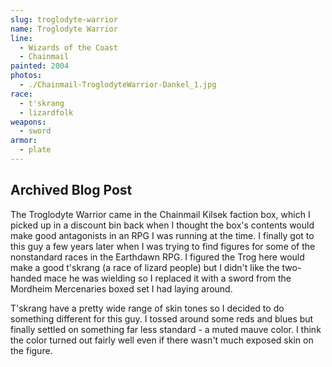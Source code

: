 ```yaml
---
slug: troglodyte-warrior
name: Troglodyte Warrior
line:
  - Wizards of the Coast
  - Chainmail
painted: 2004
photos:
  - ./Chainmail-TroglodyteWarrior-Dankel_1.jpg
race:
  - t'skrang
  - lizardfolk
weapons:
  - sword
armor:
  - plate
---
```


## Archived Blog Post

The Troglodyte Warrior came in the Chainmail Kilsek faction box, which I picked up in a discount bin back when I thought the box's contents would make good antagonists in an RPG I was running at the time. I finally got to this guy a few years later when I was trying to find figures for some of the nonstandard races in the Earthdawn RPG. I figured the Trog here would make a good t'skrang (a race of lizard people) but I didn't like the two-handed mace he was wielding so I replaced it with a sword from the Mordheim Mercenaries boxed set I had laying around.

T'skrang have a pretty wide range of skin tones so I decided to do something different for this guy. I tossed around some reds and blues but finally settled on something far less standard - a muted mauve color. I think the color turned out fairly well even if there wasn't much exposed skin on the figure.
